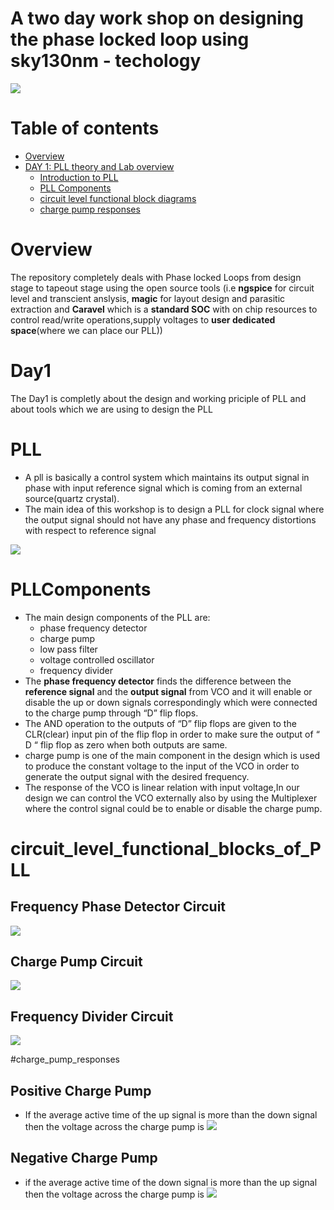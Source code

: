 # A two day work shop on designing the phase locked loop using sky130nm - techology

![](introduction.png)

# Table of contents

- [Overview](#Overview)
- [DAY 1: PLL theory and Lab overview](#Day1)
  -  [Introduction to PLL](#PLL)
  -  [PLL Components](#PLLComponents)
  -  [circuit level functional block diagrams](#circuit_level_functional_blocks_of_PLL)
  -  [charge pump responses](#charge_pump_responses)
  
  
# Overview

The repository completely deals with Phase locked Loops from design stage to tapeout stage using the open source tools (i.e **ngspice** for circuit level and transcient anslysis, **magic** for layout design and parasitic extraction and **Caravel** which is a **standard SOC** with on chip resources to control read/write operations,supply voltages to **user dedicated space**(where we can place our PLL)) 

# Day1
The Day1 is completly about the design and working priciple of PLL and about tools which we are using to design the PLL

# PLL
- A pll is basically a control system which maintains its output signal in phase with input reference signal which is 
coming from an external source(quartz crystal).
- The main idea of this workshop is to design a PLL for clock signal where the output signal should not have any 
phase and frequency distortions with respect to reference signal


![](spectrum1.png)

# PLLComponents
- The main design components of the PLL are:
  - phase frequency detector
  - charge pump
  - low pass filter
  - voltage controlled oscillator
  - frequency divider
- The **phase frequency detector** finds the difference between the **reference signal** and the **output signal** from VCO and it will enable or disable the up or down signals correspondingly which were connected to the charge pump through “D” flip flops.
- The AND operation to the outputs of “D” flip flops are given to the CLR(clear) input pin of the flip flop in order to make sure the output of “ D “ flip flop as zero when both outputs are same.  
- charge pump is one of the main component in the design which is used to produce the constant voltage to the input of the VCO in order to generate the output signal with the desired frequency.
- The response of the VCO is linear relation with input voltage,In our design we can control the VCO externally also by using the Multiplexer where the control signal could be to enable or disable the charge pump.

# circuit_level_functional_blocks_of_PLL
## Frequency Phase Detector Circuit
![](frequency_phase_detector1.png)
## Charge Pump Circuit
![](charge_pump1.png)
## Frequency Divider Circuit
![](fdd1.png)

#charge_pump_responses
## Positive Charge Pump
- If the average active time of the up signal is more 
than the down signal then the voltage across the charge 
pump is 
![](positive_Chargepump.png)

## Negative Charge Pump
- if the average active time of the down signal is more 
than the up signal then the voltage across the charge 
pump is
![](negative_chargepump.png)


